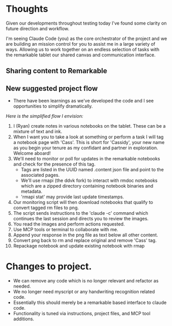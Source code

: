 # Thoughts

Given our developments throughout testing today I've found some clarity on future direction and workflow. 

I'm seeing Claude Code (you) as the core orchestrator of the project and we are building an mission control for you to assist me in a large variety of ways. Allowing us to work together on an endless selection of tasks with the remarkable tablet our shared canvas and communication interface. 

## Sharing content to Remarkable
## New suggested project flow 

- There have been learnings as we've developed the code and I see opportunities to simplify dramatically. 

*Here is the simplified flow I envision:*

1. I (Ryan) create notes in various notebooks on the tablet. These can be a mixture of text and ink. 
2. When I want you to take a look at something or perform a task I will tag a notebook page with 'Cass'. This is short for 'Cassidy', your new name as you begin your tenure as my confidant and partner in exploration. Welcome aboard!
3. We'll need to monitor or poll for updates in the remarkable notebooks and check for the presence of this tag. 
   - Tags are listed in the UUID named .content json file and point to the associated pages. 
   - We'll use rmapi (the ddvk fork) to interact with rmdoc notebooks which are a zipped directory containing notebook binaries and metadata. 
   - 'rmapi stat' may provide last update timestamps.
4. Our monitoring script will then download notebooks that qualify to convert tagged rm files to png.
5. The script sends instructions to the 'claude -c' command which continues the last session and directs you to review the images.
6. You read the images and perform actions requested. 
7. Use MCP tools or terminal to collaborate with me.
8. Append your response in the png file as text below all other content.
9. Convert png back to rm and replace original and remove 'Cass' tag.
10. Repackage notebook and update existing notebook with rmap


# Changes to project. 
- We can remove any code which is no longer relevant and refactor as needed.
- We no longer need myscript or any handwriting recognition related code.
- Essentially this should merely be a remarkable based interface to claude code.
- Functionality is tuned via instructions, project files, and MCP tool additions.
